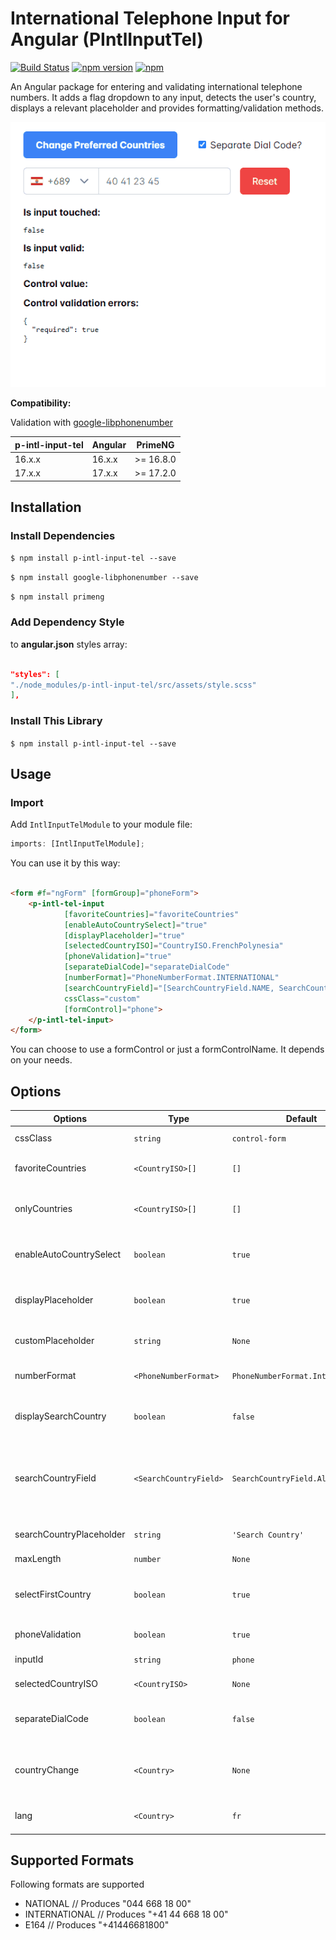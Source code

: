 # International Telephone Input for Angular (PIntlInputTel)

[![Build Status](https://travis-ci.org/jlevot/p-intl-input-tel.svg?branch=master)](https://travis-ci.org/jlevot/p-intl-input-tel) [![npm version](https://badge.fury.io/js/p-intl-input-tel.svg)](https://badge.fury.io/js/p-intl-input-tel-intl) [![npm](https://img.shields.io/npm/dm/localeval.svg)](https://www.npmjs.com/package/p-intl-input-tel-intl)

An Angular package for entering and validating international telephone numbers. It adds a flag dropdown to any input, detects the user's country, displays a relevant placeholder and provides formatting/validation methods.

![alt](src/assets/p-intl-input-tel.gif)

**Compatibility:**

Validation with [google-libphonenumber](https://github.com/ruimarinho/google-libphonenumber)

| p-intl-input-tel | Angular | PrimeNG    |
|------------------|---------|------------|
| 16.x.x           | 16.x.x  | \>= 16.8.0 |
| 17.x.x           | 17.x.x  | \>= 17.2.0 |

## Installation

### Install Dependencies

`$ npm install p-intl-input-tel --save`

`$ npm install google-libphonenumber --save`

`$ npm install primeng`

### Add Dependency Style

to **angular.json** styles array:

```json

"styles": [
"./node_modules/p-intl-input-tel/src/assets/style.scss"
],
```

### Install This Library

`$ npm install p-intl-input-tel --save`

## Usage

### Import

Add `IntlInputTelModule` to your module file:

```javascript
imports: [IntlInputTelModule];
```

You can use it by this way:

```html

<form #f="ngForm" [formGroup]="phoneForm">
    <p-intl-tel-input
            [favoriteCountries]="favoriteCountries"
            [enableAutoCountrySelect]="true"
            [displayPlaceholder]="true"
            [selectedCountryISO]="CountryISO.FrenchPolynesia"
            [phoneValidation]="true"
            [separateDialCode]="separateDialCode"
            [numberFormat]="PhoneNumberFormat.INTERNATIONAL"
            [searchCountryField]="[SearchCountryField.NAME, SearchCountryField.DIALCODE]"
            cssClass="custom"
            [formControl]="phone">
    </p-intl-tel-input>
</form>
```

You can choose to use a formControl or just a formControlName. It depends on your needs.

## Options

| Options                  | Type                    | Default                           | Description                                                                                                   |
|--------------------------|-------------------------|-----------------------------------|---------------------------------------------------------------------------------------------------------------|
| cssClass                 | `string`                | `control-form`                    | Css class or your own custom one.                                                                             |
| favoriteCountries        | `<CountryISO>[]`        | `[]`                              | List of countries, which will appear at the top.                                                              |
| onlyCountries            | `<CountryISO>[]`        | `[]`                              | List of manually selected countries, which will appear in the dropdown.                                       |
| enableAutoCountrySelect  | `boolean`               | `true`                            | Toggle automatic country (flag) selection based on user input.                                                |
| displayPlaceholder       | `boolean`               | `true`                            | Input placeholder text, which adapts to the country selected.                                                 |
| customPlaceholder        | `string`                | `None`                            | Custom string to be inserted as a placeholder.                                                                |
| numberFormat             | `<PhoneNumberFormat>`   | `PhoneNumberFormat.International` | Custom string to be inserted as a placeholder.                                                                |
| displaySearchCountry     | `boolean`               | `false`                           | Enables input search box for countries in the flag dropdown.                                                  |
| searchCountryField       | `<SearchCountryField> ` | `SearchCountryField.All`          | Customize which fields to search in, if `searchCountryFlag` is enabled. Use `SearchCountryField` helper enum. |
| searchCountryPlaceholder | `string`                | `'Search Country'`                | Placeholder value for `searchCountryField`                                                                    |
| maxLength                | `number`                | `None`                            | Add character limit.                                                                                          |
| selectFirstCountry       | `boolean`               | `true`                            | Selects first country from `preferredCountries` if is set. If not then uses main list.                        |
| phoneValidation          | `boolean`               | `true`                            | Disable phone validation.                                                                                     |
| inputId                  | `string`                | `phone`                           | Unique ID for `<input>` element.                                                                              |
| selectedCountryISO       | `<CountryISO>`          | `None`                            | Set specific country on load.                                                                                 |
| separateDialCode         | `boolean`               | `false`                           | Visually separate dialcode into the drop down element.                                                        |
| countryChange            | `<Country>`             | `None`                            | Emits country value when the user selects a country from the dropdown.                                        |
| lang                     | `<Country>`             | `fr`                              | Language used for country name display and search.                                                            |

## Supported Formats

Following formats are supported

- NATIONAL // Produces "044 668 18 00"
- INTERNATIONAL // Produces "+41 44 668 18 00"
- E164 // Produces "+41446681800"
